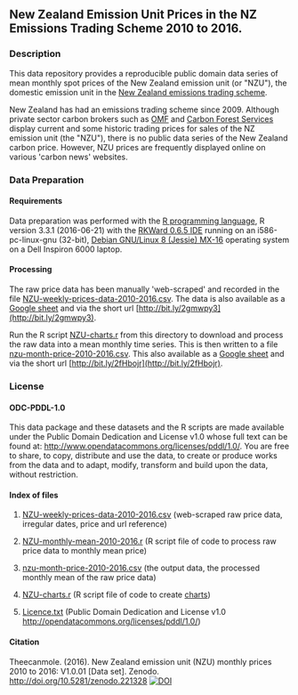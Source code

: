 ## New Zealand Emission Unit Prices in the NZ Emissions Trading Scheme 2010 to 2016. 

### Description

This data repository provides a reproducible public domain data series of mean monthly spot prices of the New Zealand emission unit (or "NZU"), the domestic emission unit in the [New Zealand emissions trading scheme](https://en.wikipedia.org/wiki/New_Zealand_Emissions_Trading_Scheme/ "New Zealand emissions trading scheme").      

New Zealand has had an emissions trading scheme since 2009.  Although private sector carbon brokers such as [OMF](https://www.commtrade.co.nz/ "OMF") and [Carbon Forest Services](http://www.carbonforestservices.co.nz/carbon-prices.html "Carbon Forest Services") display current and some historic trading prices for sales of the NZ emission unit (the "NZU"), there is no public data series of the New Zealand carbon price. However, NZU prices are frequently displayed online on various 'carbon news' websites. 

### Data Preparation

#### Requirements

Data preparation was performed with the [R programming language](https://www.r-project.org/about.html), R version 3.3.1 (2016-06-21) with the [RKWard 0.6.5 IDE](https://rkward.kde.org/) running on an i586-pc-linux-gnu (32-bit), [Debian GNU/Linux 8 (Jessie) MX-16](https://mxlinux.org/index.php) operating system on a Dell Inspiron 6000 laptop.

#### Processing

The raw price data has been manually 'web-scraped' and recorded in the file [NZU-weekly-prices-data-2010-2016.csv](https://github.com/theecanmole/nzu/raw/master/nzu-weekly-prices-data-2010-2016.csv). The data is also available as a [Google sheet](https://docs.google.com/spreadsheets/d/1Ru2Mu7iSwVhO3Dud4jciNYPM1mryNoMYEYPZNEpYUpA/edit#gid=176935002 "Google sheet") and via the short url [http://bit.ly/2gmwpy3](http://bit.ly/2gmwpy3).

Run the R script [NZU-charts.r](https://github.com/theecanmole/nzu/blob/master/NZU-charts.r) from this directory to download and process the raw data into a mean monthly time series. This is then written to a file [nzu-month-price-2010-2016.csv](https://github.com/theecanmole/nzu/raw/master/nzu-month-price-2010-2016.csv). This also available as a [Google sheet](https://docs.google.com/spreadsheets/d/1xmy9kbolsS_Qtd5V8FY0RblHv9ecgHtEoxGITwM4whg/ "Google sheet") and via the short url [http://bit.ly/2fHbojr](http://bit.ly/2fHbojr).

### License

#### ODC-PDDL-1.0

This data package and these datasets and the R scripts are made available under the Public Domain Dedication and License v1.0 whose full text can be found at: http://www.opendatacommons.org/licenses/pddl/1.0/. You are free to share, to copy, distribute and use the data, to create or produce works from the data and to adapt, modify, transform and build upon the data, without restriction.


#### Index of files

1. [NZU-weekly-prices-data-2010-2016.csv](https://github.com/theecanmole/nzu/raw/master/nzu-weekly-prices-data-2010-2016.csv) (web-scraped raw price data, irregular dates, price and url reference)

2. [NZU-monthly-mean-2010-2016.r](https://github.com/theecanmole/nzu/blob/master/NZU-monthly-mean-2010-2016.r)         (R script file of code to process raw price data to monthly mean price)

3. [nzu-month-price-2010-2016.csv](https://github.com/theecanmole/nzu/raw/master/nzu-month-price-2010-2016.csv)        (the output data, the processed monthly mean of the raw price data)

4. [NZU-charts.r](https://github.com/theecanmole/nzu/blob/master/NZU-charts.r)                         (R script file of code to create [charts](https://commons.wikimedia.org/wiki/File:NZU-NZ-emission-unit-720by540.svg))

5. [Licence.txt](https://github.com/theecanmole/nzu/blob/master/Licence.txt)           (Public Domain  Dedication and License v1.0 http://opendatacommons.org/licenses/pddl/1.0/)

#### Citation

Theecanmole. (2016). New Zealand emission unit (NZU) monthly prices 2010 to 2016: V1.0.01 [Data set]. Zenodo. http://doi.org/10.5281/zenodo.221328 [![DOI](https://zenodo.org/badge/75373224.svg)](https://zenodo.org/badge/latestdoi/75373224)
